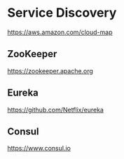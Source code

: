 # Service Discovery

https://aws.amazon.com/cloud-map

## ZooKeeper

https://zookeeper.apache.org

## Eureka

https://github.com/Netflix/eureka

## Consul

https://www.consul.io
